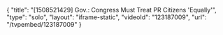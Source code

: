 {
    "title": "[1508521429] Gov.: Congress Must Treat PR Citizens 'Equally'",
    "type": "solo",
    "layout": "iframe-static",
    "videoId": "123187009",
    "url": "\/tvpembed\/123187009"
}